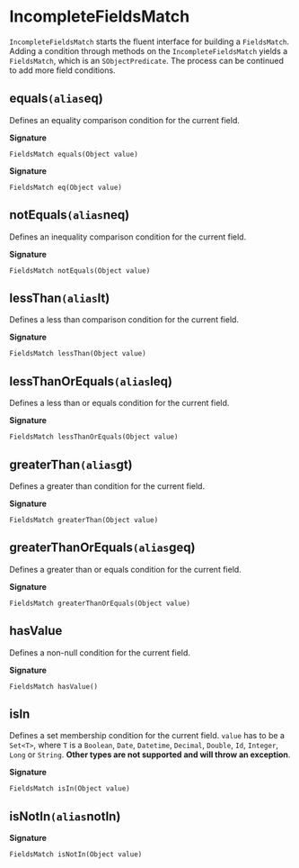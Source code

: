 # IncompleteFieldsMatch

`IncompleteFieldsMatch` starts the fluent interface for building a `FieldsMatch`. Adding a condition through methods on the `IncompleteFieldsMatch` yields a `FieldsMatch`, which is an `SObjectPredicate`. The process can be continued to add more field conditions.

## equals` (alias `eq)

Defines an equality comparison condition for the current field.

**Signature**
```apex
FieldsMatch equals(Object value)
```

**Signature**
```apex
FieldsMatch eq(Object value)
```
## notEquals` (alias `neq)

Defines an inequality comparison condition for the current field.

**Signature**
```apex
FieldsMatch notEquals(Object value)
```

## lessThan` (alias `lt)

Defines a less than comparison condition for the current field.

**Signature**
```apex
FieldsMatch lessThan(Object value)
```

## lessThanOrEquals` (alias `leq)

Defines a less than or equals condition for the current field.

**Signature**
```apex
FieldsMatch lessThanOrEquals(Object value)
```

## greaterThan` (alias `gt)

Defines a greater than condition for the current field.

**Signature**
```apex
FieldsMatch greaterThan(Object value)
```

## greaterThanOrEquals` (alias `geq)

Defines a greater than or equals condition for the current field.

**Signature**
```apex
FieldsMatch greaterThanOrEquals(Object value)
```

## hasValue

Defines a non-null condition for the current field.

**Signature**
```apex
FieldsMatch hasValue()
```

## isIn

Defines a set membership condition for the current field. `value` has to be a `Set<T>`, where `T` is a `Boolean`, `Date`, `Datetime`, `Decimal`, `Double`, `Id`, `Integer`, `Long` or `String`. **Other types are not supported and will throw an exception**.

**Signature**
```apex
FieldsMatch isIn(Object value)
```

## isNotIn` (alias `notIn)

**Signature**
```apex
FieldsMatch isNotIn(Object value)
```
